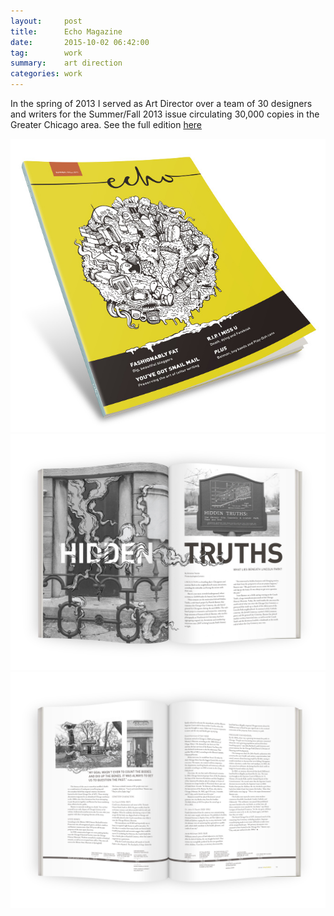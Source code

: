 ```yaml
---
layout:     post
title:      Echo Magazine
date:       2015-10-02 06:42:00
tag:		work
summary:    art direction
categories: work
---
```

In the spring of 2013 I served as Art Director over a team of 30 designers and writers for the Summer/Fall 2013 issue circulating 30,000 copies in the Greater Chicago area. See the full edition [here](https://issuu.com/echomag/docs/echomagfall13)

![cover](/images/echocover.jpg)
_![page 1](/images/hiddentruths1.jpg)_
_![page 2](/images/hiddentruths2.jpg)_
